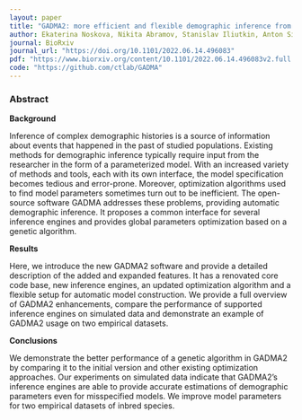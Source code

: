 ```yaml
---
layout: paper
title: "GADMA2: more efficient and flexible demographic inference from genetic data"
author: Ekaterina Noskova, Nikita Abramov, Stanislav Iliutkin, Anton Sidorin, Pavel Dobrynin, Vladimir Ulyantsev
journal: BioRxiv
journal_url: "https://doi.org/10.1101/2022.06.14.496083"
pdf: "https://www.biorxiv.org/content/10.1101/2022.06.14.496083v2.full.pdf"
code: "https://github.com/ctlab/GADMA"
---
```


### Abstract

**Background**

Inference of complex demographic histories is a source of information about events that happened in the past of studied populations. Existing methods for demographic inference typically require input from the researcher in the form of a parameterized model. With an increased variety of methods and tools, each with its own interface, the model specification becomes tedious and error-prone. Moreover, optimization algorithms used to find model parameters sometimes turn out to be inefficient. The open-source software GADMA addresses these problems, providing automatic demographic inference. It proposes a common interface for several inference engines and provides global parameters optimization based on a genetic algorithm.

**Results**

Here, we introduce the new GADMA2 software and provide a detailed description of the added and expanded features. It has a renovated core code base, new inference engines, an updated optimization algorithm and a flexible setup for automatic model construction. We provide a full overview of GADMA2 enhancements, compare the performance of supported inference engines on simulated data and demonstrate an example of GADMA2 usage on two empirical datasets.

**Conclusions**

We demonstrate the better performance of a genetic algorithm in GADMA2 by comparing it to the initial version and other existing optimization approaches. Our experiments on simulated data indicate that GADMA2’s inference engines are able to provide accurate estimations of demographic parameters even for misspecified models. We improve model parameters for two empirical datasets of inbred species.
